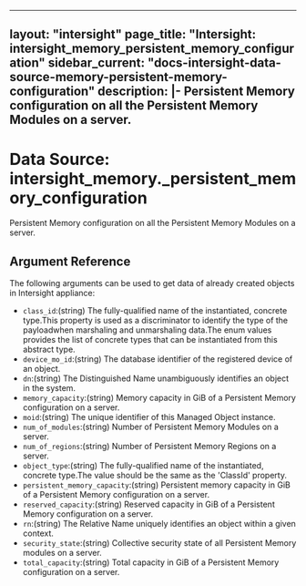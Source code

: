 
---
layout: "intersight"
page_title: "Intersight: intersight_memory_persistent_memory_configuration"
sidebar_current: "docs-intersight-data-source-memory-persistent-memory-configuration"
description: |-
Persistent Memory configuration on all the Persistent Memory Modules on a server.
---

# Data Source: intersight_memory._persistent_memory_configuration
Persistent Memory configuration on all the Persistent Memory Modules on a server.
## Argument Reference
The following arguments can be used to get data of already created objects in Intersight appliance:
* `class_id`:(string) The fully-qualified name of the instantiated, concrete type.This property is used as a discriminator to identify the type of the payloadwhen marshaling and unmarshaling data.The enum values provides the list of concrete types that can be instantiated from this abstract type. 
* `device_mo_id`:(string) The database identifier of the registered device of an object. 
* `dn`:(string) The Distinguished Name unambiguously identifies an object in the system. 
* `memory_capacity`:(string) Memory capacity in GiB of a Persistent Memory configuration on a server. 
* `moid`:(string) The unique identifier of this Managed Object instance. 
* `num_of_modules`:(string) Number of Persistent Memory Modules on a server. 
* `num_of_regions`:(string) Number of Persistent Memory Regions on a server. 
* `object_type`:(string) The fully-qualified name of the instantiated, concrete type.The value should be the same as the 'ClassId' property. 
* `persistent_memory_capacity`:(string) Persistent memory capacity in GiB of a Persistent Memory configuration on a server. 
* `reserved_capacity`:(string) Reserved capacity in GiB of a Persistent Memory configuration on a server. 
* `rn`:(string) The Relative Name uniquely identifies an object within a given context. 
* `security_state`:(string) Collective security state of all Persistent Memory modules on a server. 
* `total_capacity`:(string) Total capacity in GiB of a Persistent Memory configuration on a server. 
